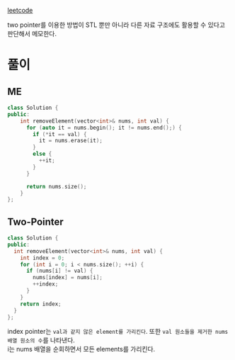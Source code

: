 [leetcode](https://leetcode.com/problems/remove-element/description/)   

two pointer를 이용한 방법이 STL 뿐만 아니라 다른 자료 구조에도 활용할 수 있다고 판단해서 메모한다.   

# 풀이
## ME
```cpp
class Solution {
public:
    int removeElement(vector<int>& nums, int val) {
      for (auto it = nums.begin(); it != nums.end();) {
        if (*it == val) {
          it = nums.erase(it);
        }
        else {
          ++it;
        }
      }

      return nums.size();
    }
};
```

## Two-Pointer
```cpp
class Solution {
public:
  int removeElement(vector<int>& nums, int val) {
    int index = 0;
    for (int i = 0; i < nums.size(); ++i) {
      if (nums[i] != val) {
        nums[index] = nums[i];
        ++index;
      }
    }
    return index;
  }
};
```
index pointer는 `val과 같지 않은 element를 가리킨다`. 또한 `val 원소들을 제거한 nums 배열 원소의 수`를 나타낸다.   
i는 nums 배열을 순회하면서 모든 elements를 가리킨다.   